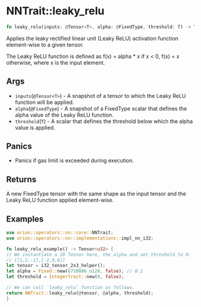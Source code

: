 # NNTrait::leaky_relu

```rust
fn leaky_relu(inputs: @Tensor<T>, alpha: @FixedType, threshold: T) -> Tensor<FixedType>
```

Applies the leaky rectified linear unit (Leaky ReLU) activation function element-wise to a given tensor.

The Leaky ReLU function is defined as f(x) = alpha \* x if x < 0, f(x) = x otherwise, where x is the input element.

## Args

- `inputs`(`@Tensor<T>`) - A snapshot of a tensor to which the Leaky ReLU function will be applied.
- `alpha`(`@FixedType`) - A snapshot of a FixedType scalar that defines the alpha value of the Leaky ReLU function.
- `threshold`(`T`) - A scalar that defines the threshold below which the alpha value is applied.

## Panics

- Panics if gas limit is exceeded during execution.

## Returns

A new FixedType tensor with the same shape as the input tensor and the Leaky ReLU function applied element-wise.

## Examples

```rust
use orion::operators::nn::core::NNTrait;
use orion::operators::nn::implementations::impl_nn_i32;

fn leaky_relu_example() -> Tensor<u32> {
// We instantiate a 2D Tensor here, the alpha and set threshold to 0.
// [[1,2,-1],[-2,0,0]]
let tensor = i32_tensor_2x3_helper();
let alpha = Fixed::new(6710886_u128, false); // 0.1
let threshold = IntegerTrait::new(0, false);

// We can call `leaky_relu` function as follows.
return NNTrait::leaky_relu(@tensor, @alpha, threshold);
}
```
